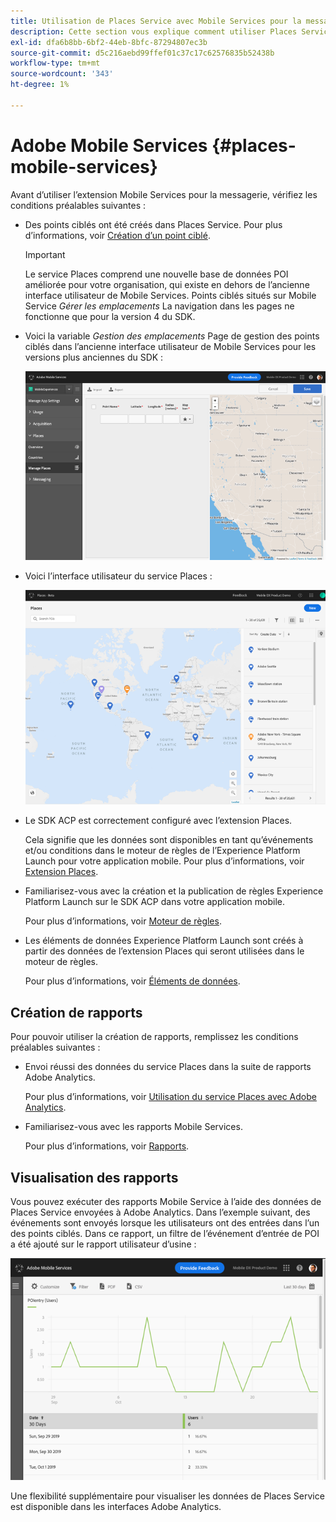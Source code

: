 ```yaml
---
title: Utilisation de Places Service avec Mobile Services pour la messagerie
description: Cette section vous explique comment utiliser Places Service avec Mobile Services pour la messagerie.
exl-id: dfa6b8bb-6bf2-44eb-8bfc-87294807ec3b
source-git-commit: d5c216aebd99ffef01c37c17c62576835b52438b
workflow-type: tm+mt
source-wordcount: '343'
ht-degree: 1%

---
```


# Adobe Mobile Services {#places-mobile-services}

Avant d’utiliser l’extension Mobile Services pour la messagerie, vérifiez les conditions préalables suivantes :

* Des points ciblés ont été créés dans Places Service. Pour plus d’informations, voir [Création d’un point ciblé](/help/poi-mgmt-ui/create-a-poi-ui.md).

  >[!IMPORTANT]
  >
  >Le service Places comprend une nouvelle base de données POI améliorée pour votre organisation, qui existe en dehors de l’ancienne interface utilisateur de Mobile Services. Points ciblés situés sur Mobile Service *Gérer les emplacements* La navigation dans les pages ne fonctionne que pour la version 4 du SDK.

* Voici la variable *Gestion des emplacements* Page de gestion des points ciblés dans l’ancienne interface utilisateur de Mobile Services pour les versions plus anciennes du SDK :

  ![Interface utilisateur héritée](/help/assets/legacy-location-v4-ui.png)

* Voici l’interface utilisateur du service Places :

  ![Interface utilisateur de gestion des points ciblés de Places Service](/help/assets/places-ui.png)

* Le SDK ACP est correctement configuré avec l’extension Places.

  Cela signifie que les données sont disponibles en tant qu’événements et/ou conditions dans le moteur de règles de l’Experience Platform Launch pour votre application mobile. Pour plus d’informations, voir [Extension Places](/help/places-ext-aep-sdks/places-extension/places-extension.md).

* Familiarisez-vous avec la création et la publication de règles Experience Platform Launch sur le SDK ACP dans votre application mobile.

  Pour plus d’informations, voir [Moteur de règles](https://aep-sdks.gitbook.io/docs/using-mobile-extensions/mobile-core/rules-engine).

* Les éléments de données Experience Platform Launch sont créés à partir des données de l’extension Places qui seront utilisées dans le moteur de règles.

  Pour plus d’informations, voir [Éléments de données](https://aep-sdks.gitbook.io/docs/using-mobile-extensions/mobile-core/rules-engine#data-elements).

## Création de rapports

Pour pouvoir utiliser la création de rapports, remplissez les conditions préalables suivantes :

* Envoi réussi des données du service Places dans la suite de rapports Adobe Analytics.

  Pour plus d’informations, voir [Utilisation du service Places avec Adobe Analytics](/help/use-places-with-other-solutions/places-adobe-analytics/use-places-adobe-analytics.md).

* Familiarisez-vous avec les rapports Mobile Services.

  Pour plus d’informations, voir [Rapports](https://experienceleague.adobe.com/docs/discontinued/using/mobile-services.html).

## Visualisation des rapports

Vous pouvez exécuter des rapports Mobile Service à l’aide des données de Places Service envoyées à Adobe Analytics. Dans l’exemple suivant, des événements sont envoyés lorsque les utilisateurs ont des entrées dans l’un des points ciblés. Dans ce rapport, un filtre de l’événement d’entrée de POI a été ajouté sur le rapport utilisateur d’usine :

![Visualisation des rapports](/help/assets/report-visualize.png)

Une flexibilité supplémentaire pour visualiser les données de Places Service est disponible dans les interfaces Adobe Analytics.
